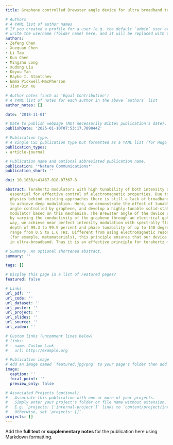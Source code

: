 ```yaml
---
title: Graphene controlled Brewster angle device for ultra broadband terahertz modulation

# Authors
# A YAML list of author names
# If you created a profile for a user (e.g. the default `admin` user at `content/authors/admin/`), 
# write the username (folder name) here, and it will be replaced with their full name and linked to their profile.
authors:
- Zefeng Chen
- Xuequan Chen
- Li Tao
- Kun Chen
- Mingzhu Long
- Xudong Liu
- Keyou Yan
- Rayko I. Stantchev
- Emma Pickwell-MacPherson
- Jian-Bin Xu

# Author notes (such as 'Equal Contribution')
# A YAML list of notes for each author in the above `authors` list
author_notes: []

date: '2018-11-01'

# Date to publish webpage (NOT necessarily Bibtex publication's date).
publishDate: '2025-01-10T07:53:17.709044Z'

# Publication type.
# A single CSL publication type but formatted as a YAML list (for Hugo requirements).
publication_types:
- article-journal

# Publication name and optional abbreviated publication name.
publication: '*Nature Communications*'
publication_short: ''

doi: 10.1038/s41467-018-07367-8

abstract: Terahertz modulators with high tunability of both intensity and phase are
  essential for effective control of electromagnetic properties. Due to the underlying
  physics behind existing approaches there is still a lack of broadband devices able
  to achieve deep modulation. Here, we demonstrate the effect of tunable Brewster
  angle controlled by graphene, and develop a highly-tunable solid-state graphene/quartz
  modulator based on this mechanism. The Brewster angle of the device can be tuned
  by varying the conductivity of the graphene through an electrical gate. In this
  way, we achieve near perfect intensity modulation with spectrally flat modulation
  depth of 99.3 to 99.9 percent and phase tunability of up to 140 degree in the frequency
  range from 0.5 to 1.6 THz. Different from using electromagnetic resonance effects
  (for example, metamaterials), this principle ensures that our device can operate
  in ultra-broadband. Thus it is an effective principle for terahertz modulation.

# Summary. An optional shortened abstract.
summary: ''

tags: []

# Display this page in a list of Featured pages?
featured: false

# Links
url_pdf: ''
url_code: ''
url_dataset: ''
url_poster: ''
url_project: ''
url_slides: ''
url_source: ''
url_video: ''

# Custom links (uncomment lines below)
# links:
# - name: Custom Link
#   url: http://example.org

# Publication image
# Add an image named `featured.jpg/png` to your page's folder then add a caption below.
image:
  caption: ''
  focal_point: ''
  preview_only: false

# Associated Projects (optional).
#   Associate this publication with one or more of your projects.
#   Simply enter your project's folder or file name without extension.
#   E.g. `projects: ['internal-project']` links to `content/project/internal-project/index.md`.
#   Otherwise, set `projects: []`.
projects: []
---
```


Add the **full text** or **supplementary notes** for the publication here using Markdown formatting.
